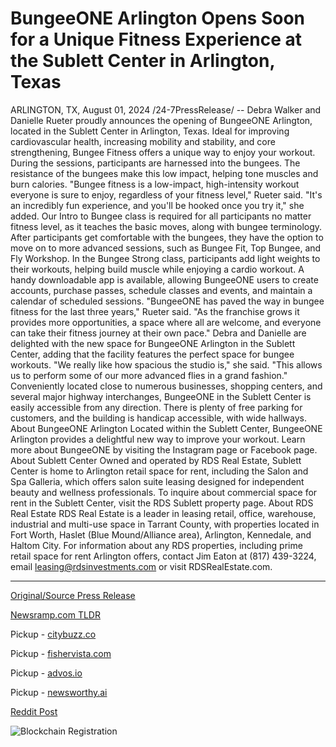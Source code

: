 # BungeeONE Arlington Opens Soon for a Unique Fitness Experience at the Sublett Center in Arlington, Texas

ARLINGTON, TX, August 01, 2024 /24-7PressRelease/ -- Debra Walker and Danielle Rueter proudly announces the opening of BungeeONE Arlington, located in the Sublett Center in Arlington, Texas.  Ideal for improving cardiovascular health, increasing mobility and stability, and core strengthening, Bungee Fitness offers a unique way to enjoy your workout. During the sessions, participants are harnessed into the bungees. The resistance of the bungees make this low impact, helping tone muscles and burn calories.  "Bungee fitness is a low-impact, high-intensity workout everyone is sure to enjoy, regardless of your fitness level," Rueter said. "It's an incredibly fun experience, and you'll be hooked once you try it," she added.  Our Intro to Bungee class is required for all participants no matter fitness level, as it teaches the basic moves, along with bungee terminology. After participants get comfortable with the bungees, they have the option to move on to more advanced sessions, such as Bungee Fit, Top Bungee, and Fly Workshop. In the Bungee Strong class, participants add light weights to their workouts, helping build muscle while enjoying a cardio workout.  A handy downloadable app is available, allowing BungeeONE users to create accounts, purchase passes, schedule classes and events, and maintain a calendar of scheduled sessions.  "BungeeONE has paved the way in bungee fitness for the last three years," Rueter said. "As the franchise grows it provides more opportunities, a space where all are welcome, and everyone can take their fitness journey at their own pace."  Debra and Danielle are delighted with the new space for BungeeONE Arlington in the Sublett Center, adding that the facility features the perfect space for bungee workouts.  "We really like how spacious the studio is," she said. "This allows us to perform some of our more advanced flies in a grand fashion."  Conveniently located close to numerous businesses, shopping centers, and several major highway interchanges, BungeeONE in the Sublett Center is easily accessible from any direction. There is plenty of free parking for customers, and the building is handicap accessible, with wide hallways.   About BungeeONE Arlington Located within the Sublett Center, BungeeONE Arlington provides a delightful new way to improve your workout. Learn more about BungeeONE by visiting the Instagram page or Facebook page.  About Sublett Center Owned and operated by RDS Real Estate, Sublett Center is home to Arlington retail space for rent, including the Salon and Spa Galleria, which offers salon suite leasing designed for independent beauty and wellness professionals. To inquire about commercial space for rent in the Sublett Center, visit the RDS Sublett property page.  About RDS Real Estate RDS Real Estate is a leader in leasing retail, office, warehouse, industrial and multi-use space in Tarrant County, with properties located in Fort Worth, Haslet (Blue Mound/Alliance area), Arlington, Kennedale, and Haltom City. For information about any RDS properties, including prime retail space for rent Arlington offers, contact Jim Eaton at (817) 439-3224, email leasing@rdsinvestments.com or visit RDSRealEstate.com. 

---

[Original/Source Press Release](https://www.24-7pressrelease.com/press-release/509411/bungeeone-arlington-opens-soon-for-a-unique-fitness-experience-at-the-sublett-center-in-arlington-texas)
                    

[Newsramp.com TLDR](https://newsramp.com/curated-news/new-bungee-fitness-studio-opens-in-arlington-texas/869a6e167ccfeb8186029876bb493c24) 


Pickup - [citybuzz.co](https://citybuzz.co/2024/08/01/bungeeone-arlington-set-to-launch-innovative-fitness-experience-in-texas)

Pickup - [fishervista.com](https://fishervista.com/en/bungeeone-arlington-to-offer-unique-fitness-experience-at-sublett-center/20245407)

Pickup - [advos.io](https://advos.io/en/bungeeone-arlington-set-to-open-for-innovative-fitness-experience/20245407)

Pickup - [newsworthy.ai](https://newsworthy.ai/curated/bungeeone-arlington-set-to-launch-innovative-fitness-studio-in-sublett-center)
 



[Reddit Post](https://www.reddit.com/r/newsramp/comments/1ehagh7/new_bungee_fitness_studio_opens_in_arlington_texas/) 



![Blockchain Registration](https://cdn.newsramp.app/24-7PressRelease/qrcode/248/1/keephLiT.webp)